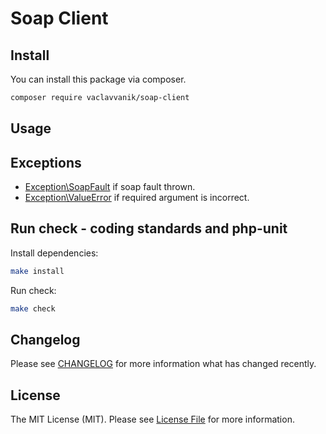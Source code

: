 # Soap Client

## Install

You can install this package via composer. 

``` bash
composer require vaclavvanik/soap-client
```

## Usage

## Exceptions

- [Exception\SoapFault](src/Exception/SoapFault.php) if soap fault thrown.
- [Exception\ValueError](src/Exception/ValueError.php) if required argument is incorrect.

## Run check - coding standards and php-unit

Install dependencies:

```bash
make install
```

Run check:

```bash
make check
```

## Changelog

Please see [CHANGELOG](CHANGELOG.md) for more information what has changed recently.

## License

The MIT License (MIT). Please see [License File](LICENSE.md) for more information.
